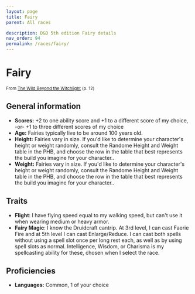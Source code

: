 ```yaml
---
layout: page
title: Fairy
parent: All races

description: D&D 5th edition Fairy details
nav_order: 94
permalink: /races/fairy/
---
```


# Fairy

<small>From <a target="_blank" href="https://dnd.wizards.com/products/wild-beyond-witchlight">The Wild Beyond the Witchlight</a> (p. 12)</small>


## General information

- **Scores:** +2 to one ability score and +1 to a different score of my choice, -or- +1 to three different scores of my choice
- **Age:** Fairies typically live to be around 100 years old.
- **Height:** Fairies vary in size. If you'd like to determine your character's height or weight randomly, consult the Randome Height and Weight table in the PHB, and choose the row in the table that best represents the build you imagine for your character..
- **Weight:** Fairies vary in size. If you'd like to determine your character's height or weight randomly, consult the Randome Height and Weight table in the PHB, and choose the row in the table that best represents the build you imagine for your character..

## Traits

- **Flight**: I have flying speed equal to my walking speed, but can't use it when wearing medium or heavy armor.
- **Fairy Magic**: I know the Druidcraft cantrip. At 3rd level, I can cast Faerie Fire and at 5th level I can cast Enlarge/Reduce. I can cast both spells without using a spell slot once per long rest each, as well as by using spell slots as normal. Intelligence, Wisdom, or Charisma is my spellcasting ability for these, chosen when I select the race.

## Proficiencies

- **Languages:** Common, 1 of your choice